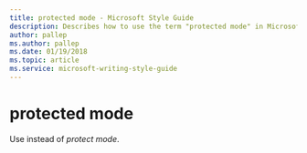 ```yaml
---
title: protected mode - Microsoft Style Guide
description: Describes how to use the term "protected mode" in Microsoft content.
author: pallep
ms.author: pallep
ms.date: 01/19/2018
ms.topic: article
ms.service: microsoft-writing-style-guide
---
```


# protected mode

Use instead of *protect mode*. 
